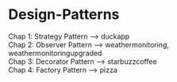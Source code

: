 # Design-Patterns

Chap 1: Strategy Pattern  --> duckapp <br />
Chap 2: Observer Pattern  --> weathermonitoring, weathermonitoringupgraded <br/>
Chap 3: Decorator Pattern --> starbuzzcoffee <br/>
Chap 4: Factory Pattern   --> pizza
